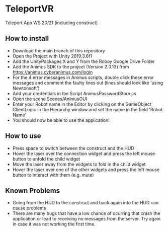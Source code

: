 # TeleportVR

Teleport App WS 20/21 (including construct)

## How to install
* Download the main branch of this repository
* Open the Project with Unity 2019.3.6f1
* Add the UnityPackages X and Y from the Roboy Google Drive Folder
* Add the Animus SDK to the project (Version 2.0.13) from https://animus.cyberanimus.com/login
* For the 4 error messages in Animus scripts, double click these error messages and comment the faulty lines out (lines should look like 'using Newtonsoft')
* Add your credentials in the Script AnimusPasswordStore.cs
* Open the scene Scenes/AnimusOUI
* Enter your Robot name in the Editor by clicking on the GameObject ClientLogic in the Hierarchy window and set the name in the field 'Robot Name'
* You should now be able to use the application!

## How to use
* Press space to switch between the construct and the HUD
* Hover the laser over the connection widget and press the left mouse button to unfold the child widget
* Move the laser away from the widgets to fold in the child widget
* Hover the laser over one of the other widgets and press the left mouse button to interact with them (e.g. mute)

## Known Problems
* Going from the HUD to the construct and back again into the HUD can cause problems
* There are many bugs that have a low chance of ocurring that crash the application or lead to receiving no messages from the server. Try again in case it was not working the first time. 
